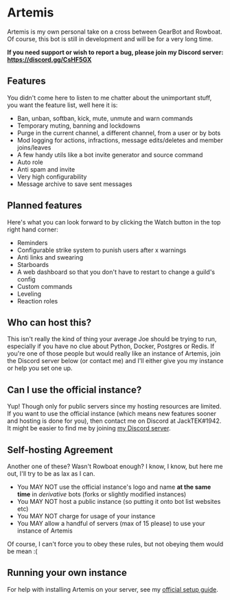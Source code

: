 # Artemis

Artemis is my own personal take on a cross between GearBot and Rowboat. Of course, this bot is still in development and will be for a very long time.

**If you need support or wish to report a bug, please join my Discord server: https://discord.gg/CsHF5GX**

## Features

You didn't come here to listen to me chatter about the unimportant stuff, you want the feature list, well here it is:
- Ban, unban, softban, kick, mute, unmute and warn commands
- Temporary muting, banning and lockdowns
- Purge in the current channel, a different channel, from a user or by bots
- Mod logging for actions, infractions, message edits/deletes and member joins/leaves
- A few handy utils like a bot invite generator and source command
- Auto role
- Anti spam and invite
- Very high configurability
- Message archive to save sent messages

## Planned features

Here's what you can look forward to by clicking the Watch button in the top right hand corner:
- Reminders
- Configurable strike system to punish users after x warnings
- Anti links and swearing
- Starboards
- A web dashboard so that you don't have to restart to change a guild's config
- Custom commands
- Leveling
- Reaction roles

## Who can host this?

This isn't really the kind of thing your average Joe should be trying to run, especially if you have no clue about Python, Docker, Postgres or Redis. If you're one of those people but would really like an instance of Artemis, join the Discord server below (or contact me) and I'll either give you my instance or help you set one up.

## Can I use the official instance?

Yup! Though only for public servers since my hosting resources are limited. If you want to use the official instance (which means new features sooner and hosting is done for you), then contact me on Discord at JackTEK#1942. It might be easier to find me by joining [my Discord server](https://invite.gg/mila).

## Self-hosting Agreement

Another one of these? Wasn't Rowboat enough? I know, I know, but here me out, I'll try to be as lax as I can.
- You MAY NOT use the official instance's logo and name **at the same time** in *derivative* bots (forks or slightly modified instances)
- You MAY NOT host a public instance (so putting it onto bot list websites etc)
- You MAY NOT charge for usage of your instance
- You MAY allow a handful of servers (max of 15 please) to use your instance of Artemis

Of course, I can't force you to obey these rules, but not obeying them would be mean :(

## Running your own instance

For help with installing Artemis on your server, see my [official setup guide](https://docs.jacktek.net/artemis/getting-started).

